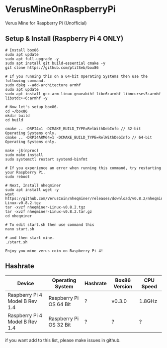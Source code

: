 # VerusMineOnRaspberryPi
Verus Mine for Raspberry Pi (Unofficial)

## Setup & Install (Raspberry Pi 4 ONLY)
```
# Install box86
sudo apt update
sudo apt full-upgrade -y
sudo apt install git build-essential cmake -y
git clone https://github.com/ptitSeb/box86

# If you running this on a 64-bit Operating Systems then use the following command.
sudo dpkg --add-architecture armhf
sudo apt update
sudo apt install gcc-arm-linux-gnueabihf libc6:armhf libncurses5:armhf libstdc++6:armhf -y

# Now let's setup box86.
cd ~/box86
mkdir build
cd build

cmake .. -DRPI4=1 -DCMAKE_BUILD_TYPE=RelWithDebInfo // 32-bit Operating Systems only.
cmake .. -DRPI4ARM64=1 -DCMAKE_BUILD_TYPE=RelWithDebInfo // 64-bit Operating Systems only.

make -j$(nproc)
sudo make install
sudo systemctl restart systemd-binfmt

# If you experience an error when running this command, try restarting your Raspberry Pi.
sudo reboot

# Next, Install nheqminer
sudo apt install wget -y
wget https://github.com/VerusCoin/nheqminer/releases/download/v0.8.2/nheqminer-Linux-v0.8.2.tgz
tar -xvzf nheqminer-Linux-v0.8.2.tgz
tar -xvzf nheqminer-Linux-v0.8.2.tar.gz
cd nheqminer

# To edit start.sh then use command this
nano start.sh

# and then start mine.
./start.sh

Enjoy you mine verus coin on Raspberry Pi 4!
```

## Hashrate
| Device                          | Operating System         | Hashrate | Box86 Version | CPU Speed |
| ------------------------------- | ------------------------ | -------- | ------------- | --------- |
| Raspberry Pi 4 Model B Rev 1.4  | Raspberry Pi OS 64 Bit   | ?        | v0.3.0        | 1.8GHz    |
| Raspberry Pi 4 Model B Rev 1.4  | Raspberry Pi OS 32 Bit   | ?        | ?             | ?         |

if you want add to this list, please make issues in github.
